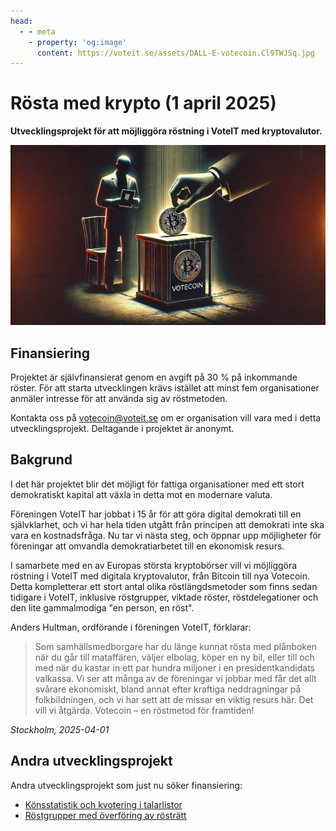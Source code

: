 ```yaml
---
head:
  - - meta
    - property: 'og:image'
      content: https://voteit.se/assets/DALL-E-votecoin.Cl9TWJSq.jpg
---
```


<script setup>
import ProgressBar from './ProgressBar.vue'
</script>

# Rösta med krypto (1 april 2025)

**Utvecklingsprojekt för att möjliggöra röstning i VoteIT med kryptovalutor.**

![AI-genererad bild med en stor hand som stoppar ner ett kryptomynt i en solid röstlåda.](DALL-E-votecoin.jpg)

## Finansiering

Projektet är självfinansierat genom en avgift på 30 % på inkommande röster. För att starta utvecklingen krävs istället att minst fem organisationer anmäler intresse för att använda sig av röstmetoden.

<ProgressBar :value="2" :target="5" />

Kontakta oss på [votecoin@voteit.se](mailto:votecoin@voteit.se) om er organisation vill vara med i detta utvecklingsprojekt. Deltagande i projektet är anonymt.

## Bakgrund

I det här projektet blir det möjligt för fattiga organisationer med ett stort demokratiskt kapital att växla in detta mot en modernare valuta.

Föreningen VoteIT har jobbat i 15 år för att göra digital demokrati till en självklarhet, och vi har hela tiden utgått från principen att demokrati inte ska vara en kostnadsfråga. Nu tar vi nästa steg, och öppnar upp möjligheter för föreningar att omvandla demokratiarbetet till en ekonomisk resurs.

I samarbete med en av Europas största kryptobörser vill vi möjliggöra röstning i VoteIT med digitala kryptovalutor, från Bitcoin till nya Votecoin. Detta kompletterar ett stort antal olika röstlängdsmetoder som finns sedan tidigare i VoteIT, inklusive röstgrupper, viktade röster, röstdelegationer och den lite gammalmodiga "en person, en röst".

Anders Hultman, ordförande i föreningen VoteIT, förklarar:

> Som samhällsmedborgare har du länge kunnat rösta med plånboken när du går till mataffären, väljer elbolag, köper en ny bil, eller till och med när du kastar in ett par hundra miljoner i en presidentkandidats valkassa. Vi ser att många av de föreningar vi jobbar med får det allt svårare ekonomiskt, bland annat efter kraftiga neddragningar på folkbildningen, och vi har sett att de missar en viktig resurs här. Det vill vi åtgärda.
> Votecoin – en röstmetod för framtiden!

_Stockholm, 2025-04-01_

## Andra utvecklingsprojekt

Andra utvecklingsprojekt som just nu söker finansiering:

- [Könsstatistik och kvotering i talarlistor](konskvoterade-talarlistor.md)
- [Röstgrupper med överföring av rösträtt](rostgrupper-main-subst.md)
